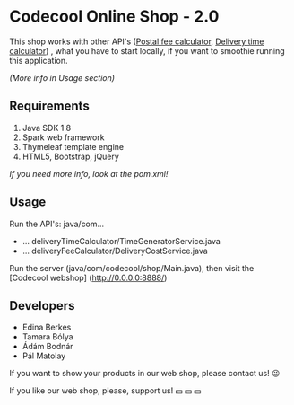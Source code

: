 # Codecool Online Shop - 2.0

This shop works with other API's ([Postal fee calculator](https://github.com/CodecoolBP20161/from-python-to-java-microservices-los_patrones), [Delivery time calculator](https://github.com/CodecoolBP20161/from-python-to-java-microservices-team2)) , what you have to start locally, if you want to smoothie running this application. 

_(More info in Usage section)_

## Requirements

1. Java SDK 1.8
2. Spark web framework
3. Thymeleaf template engine
4. HTML5, Bootstrap, jQuery

_If you need more info, look at the pom.xml!_

## Usage
Run the API's: java/com...
* ... deliveryTimeCalculator/TimeGeneratorService.java
* ... deliveryFeeCalculator/DeliveryCostService.java

Run the server (java/com/codecool/shop/Main.java), then visit the [Codecool webshop] (http://0.0.0.0:8888/)

## Developers

* Edina Berkes
* Tamara Bólya
* Ádám Bodnár
* Pál Matolay

If you want to show your products in our web shop, please contact us! :wink:

If you like our web shop, please, support us! :dollar: :dollar: :dollar:
